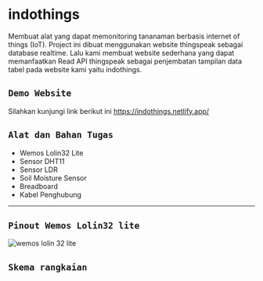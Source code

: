 # indothings

Membuat alat yang dapat memonitoring tananaman berbasis internet of things (IoT). Project ini dibuat menggunakan website thingspeak sebagai database realtime. Lalu kami membuat
website sederhana yang dapat memanfaatkan Read API thingspeak sebagai penjembatan tampilan data tabel pada website kami yaitu indothings.

## ```Demo Website```
Silahkan kunjungi link berikut ini https://indothings.netlify.app/

## ```Alat dan Bahan Tugas```
- Wemos Lolin32 Lite
- Sensor DHT11
- Sensor LDR
- Soil Moisture Sensor
- Breadboard
- Kabel Penghubung

---

## ```Pinout Wemos Lolin32 lite```
![wemos lolin 32 lite](https://user-images.githubusercontent.com/87508128/125993990-066af1c1-ebcd-46ac-955e-0694742dc66e.jpg)

## ```Skema rangkaian```
